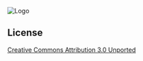 
![Logo](https://www.owlpentest.com/assets/images/full-logo.png)


## License

[Creative Commons Attribution 3.0 Unported](https://www.owlpentest.com/LICENSE.txt/)
